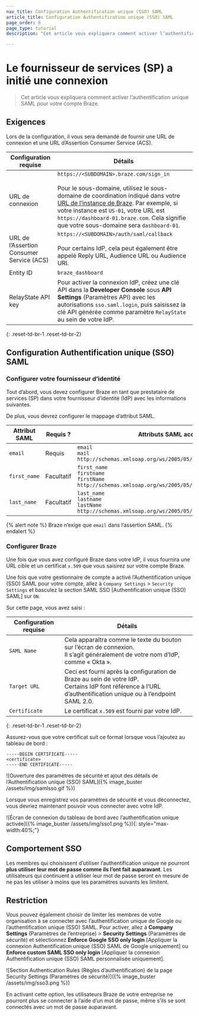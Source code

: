 ```yaml
---
nav_title: Configuration Authentification unique (SSO) SAML
article_title: Configuration Authentification unique (SSO) SAML
page_order: 0
page_type: tutorial
description: "Cet article vous expliquera comment activer l’authentification unique SAML pour votre compte Braze."

---
```


# Le fournisseur de services (SP) a initié une connexion

> Cet article vous expliquera comment activer l’authentification unique SAML pour votre compte Braze.

## Exigences

Lors de la configuration, il vous sera demandé de fournir une URL de connexion et une URL d’Assertion Consumer Service (ACS).  

| Configuration requise | Détails |
|---|---|
| URL de connexion | `https://<SUBDOMAIN>.braze.com/sign_in` <br><br> Pour le sous-domaine, utilisez le sous-domaine de coordination indiqué dans votre [URL de l’instance de Braze]({{site.baseurl}}/user_guide/administrative/access_braze/braze_instances/). Par exemple, si votre instance est `US-01`, votre URL est `https://dashboard-01.braze.com`. Cela signifie que votre sous-domaine sera `dashboard-01`. |
| URL de l’Assertion Consumer Service (ACS) | `https://<SUBDOMAIN>/auth/saml/callback` <br><br> Pour certains IdP, cela peut également être appelé Reply URL, Audience URL ou Audience URI. |
| Entity ID | `braze_dashboard` |
| RelayState API key | Pour activer la connexion IdP, créez une clé API dans la **Developer Console** sous **API Settings** (Paramètres API) avec les autorisations `sso.saml.login`, puis saisissez la clé API générée comme paramètre `RelayState` au sein de votre IdP. |
{: .reset-td-br-1 .reset-td-br-2}

## Configuration Authentification unique (SSO) SAML

### Configurer votre fournisseur d’identité

Tout d’abord, vous devez configurer Braze en tant que prestataire de services (SP) dans votre fournisseur d’identité (IdP) avec les informations suivantes.

De plus, vous devrez configurer le mappage d’attribut SAML.

| Attribut SAML | Requis ? | Attributs SAML acceptés |
|---|---|---|
|`email` | Requis | `email` <br> `mail` <br> `http://schemas.xmlsoap.org/ws/2005/05/identity/claims/email` |
| `first_name` | Facultatif | `first_name` <br> `firstname` <br> `firstName`<br>`http://schemas.xmlsoap.org/ws/2005/05/identity/claims/first_name` |
| `last_name` | Facultatif | `last_name` <br> `lastname` <br> `lastName` <br>`http://schemas.xmlsoap.org/ws/2005/05/identity/claims/last_name` |

{% alert note %}
Braze n’exige que `email` dans l’assertion SAML.
{% endalert %}

### Configurer Braze

Une fois que vous avez configuré Braze dans votre IdP, il vous fournira une URL cible et un certificat `x.509` que vous saisirez sur votre compte Braze.

Une fois que votre gestionnaire de compte a activé l’Authentification unique (SSO) SAML pour votre compte, allez à `Company Settings` > `Security Settings` et basculez la section SAML SSO [Authentification unique (SSO) SAML] sur `ON`.

Sur cette page, vous avez saisi :

| Configuration requise | Détails |
|---|---|
| `SAML Name` | Cela apparaîtra comme le texte du bouton sur l’écran de connexion.<br>Il s’agit généralement de votre nom d’IdP, comme « Okta ». |
| `Target URL` | Ceci est fourni après la configuration de Braze au sein de votre IdP.<br> Certains IdP font référence à l’URL d’authentification unique ou à l’endpoint SAML 2.0. |
| `Certificate` | Le certificat `x.509` est fourni par votre IdP.|
{: .reset-td-br-1 .reset-td-br-2}

Assurez-vous que votre certificat suit ce format lorsque vous l’ajoutez au tableau de bord :

```
-----BEGIN CERTIFICATE-----
<certificate>
-----END CERTIFICATE-----
```

![Ouverture des paramètres de sécurité et ajout des détails de l’Authentification unique (SSO) SAML]({% image_buster /assets/img/samlsso.gif %})

Lorsque vous enregistrez vos paramètres de sécurité et vous déconnectez, vous devriez maintenant pouvoir vous connecter avec votre IdP.

![Écran de connexion du tableau de bord avec l’authentification unique activée]({% image_buster /assets/img/sso1.png %}){: style="max-width:40%;"}

## Comportement SSO

Les membres qui choisissent d’utiliser l’authentification unique ne pourront **plus utiliser leur mot de passe comme ils l’ont fait auparavant**. Les utilisateurs qui continuent à utiliser leur mot de passe seront en mesure de ne pas les utiliser à moins que les paramètres suivants les limitent. 

## Restriction 

Vous pouvez également choisir de limiter les membres de votre organisation à se connecter avec l’authentification unique de Google ou l’authentification unique (SSO) SAML. Pour activer, allez à **Company Settings** (Paramètres de l’entreprise) > **Security Settings** (Paramètres de sécurité) et sélectionnez **Enforce Google SSO only login** [Appliquer la connexion Authentification unique (SSO) SAML de Google uniquement] ou **Enforce custom SAML SSO only login** [Appliquer la connexion Authentification unique (SSO) SAML personnalisée uniquement].

![Section Authentication Rules (Règles d’authentification) de la page Security Settings (Paramètres de sécurité)]({% image_buster /assets/img/sso3.png %})

En activant cette option, les utilisateurs Braze de votre entreprise ne pourront plus se connecter à l’aide d’un mot de passe, même s’ils se sont connectés avec un mot de passe auparavant.
